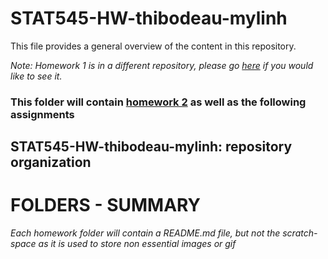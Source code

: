 # STAT545-HW-thibodeau-mylinh
This file provides a general overview of the content in this repository.

*Note: Homework 1 is in a different repository, please go [here](https://github.com/mylinhthibodeau/STAT545-hw01-thibodeau-mylinh) if you would like to see it.*    

### This folder will contain [homework 2](https://github.com/mylinhthibodeau/STAT545-HW-thibodeau-mylinh/tree/master/stat545-hw2-thibodeau-mylinh) as well as the following assignments

## STAT545-HW-thibodeau-mylinh: repository organization
# FOLDERS - SUMMARY  
*Each homework folder will contain a README.md file, but not the scratch-space as it is used to store non essential images or gif*